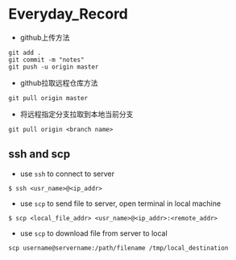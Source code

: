 # Everyday_Record
- github上传方法
```
git add .
git commit -m "notes"
git push -u origin master
```
- github拉取远程仓库方法
```
git pull origin master
```
- 将远程指定分支拉取到本地当前分支
```
git pull origin <branch name>
```

## ssh and scp
- use `ssh` to connect to server
```
$ ssh <usr_name>@<ip_addr>
```
- use `scp` to send file to server, open terminal in local machine
```
$ scp <local_file_addr> <usr_name>@<ip_addr>:<remote_addr>
```

- use `scp` to download file from server to local

```
scp username@servername:/path/filename /tmp/local_destination
```

